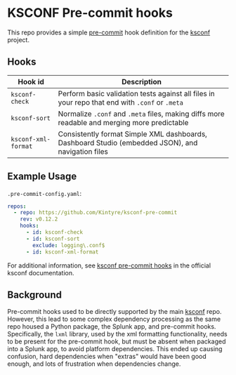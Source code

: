 # KSCONF Pre-commit hooks

This repo provides a simple [pre-commit](https://pre-commit.com/) hook definition for the [ksconf](https://github.com/Kintyre/ksconf) project.

## Hooks

| Hook id | Description |
| ------- | ----------- |
| `ksconf-check` | Perform basic validation tests against all files in your repo that end with `.conf` or `.meta` |
| `ksconf-sort` | Normalize `.conf` and `.meta` files, making diffs more readable and merging more predictable |
| `ksconf-xml-format` | Consistently format Simple XML dashboards, Dashboard Studio (embedded JSON), and navigation files |

## Example Usage

`.pre-commit-config.yaml`:

```yaml
repos:
  - repo: https://github.com/Kintyre/ksconf-pre-commit
    rev: v0.12.2
    hooks:
      - id: ksconf-check
      - id: ksconf-sort
        exclude: logging\.conf$
      - id: ksconf-xml-format
```

For additional information, see [ksconf pre-commit hooks](https://ksconf.readthedocs.io/en/stable/git.html#pre-commit-hooks) in the official ksconf documentation.


## Background

Pre-commit hooks used to be directly supported by the main [ksconf](https://github.com/Kintyre/ksconf) repo.
However, this lead to some complex dependency processing as the same repo housed a Python package, the Splunk app, and pre-commit hooks.
Specifically, the `lxml` library, used by the xml formatting functionality, needs to be present for the pre-commit hook,
but must be absent when packaged into a Splunk app, to avoid platform dependencies.
This ended up causing confusion, hard dependencies when "extras" would have been good enough, and lots of frustration when dependencies change.
